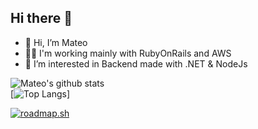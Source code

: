 ## Hi there 👋

- 👋 Hi, I’m Mateo
- 🧑‍🏭 I'm working mainly with RubyOnRails and AWS
- 👀 I’m interested in Backend made with .NET & NodeJs

![Mateo's github stats](https://github-readme-stats.vercel.app/api?username=devsheva&theme=tokyonight&show_icons=true)  
[![Top Langs](https://github-readme-stats.vercel.app/api/top-langs/?username=devsheva)]  

[![roadmap.sh](https://roadmap.sh/card/tall/668932cf501413692b990ae1?variant=dark)](https://roadmap.sh)
<!--
**devsheva/devsheva** is a ✨ _special_ ✨ repository because its `README.md` (this file) appears on your GitHub profile.
--!>
